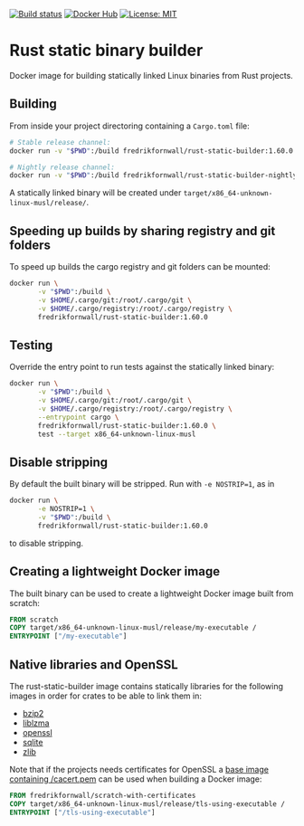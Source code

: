 [![Build status](https://github.com/fornwall/rust-static-builder/workflows/Build/badge.svg)](https://github.com/fornwall/rust-static-builder/actions?query=branch%3Amaster)
[![Docker Hub](https://img.shields.io/docker/v/fredrikfornwall/rust-static-builder.svg?label=docker)](https://hub.docker.com/r/fredrikfornwall/rust-static-builder)
[![License: MIT](https://img.shields.io/badge/License-MIT-green.svg)](https://opensource.org/licenses/MIT)

# Rust static binary builder
Docker image for building statically linked Linux binaries from Rust projects.

## Building
From inside your project directoring containing a `Cargo.toml` file:

```sh
# Stable release channel:
docker run -v "$PWD":/build fredrikfornwall/rust-static-builder:1.60.0

# Nightly release channel:
docker run -v "$PWD":/build fredrikfornwall/rust-static-builder-nightly:2020-05-09
```

A statically linked binary will be created under `target/x86_64-unknown-linux-musl/release/`.

## Speeding up builds by sharing registry and git folders
To speed up builds the cargo registry and git folders can be mounted:

```sh
docker run \
       -v "$PWD":/build \
       -v $HOME/.cargo/git:/root/.cargo/git \
       -v $HOME/.cargo/registry:/root/.cargo/registry \
       fredrikfornwall/rust-static-builder:1.60.0
```

## Testing
Override the entry point to run tests against the statically linked binary:

```sh
docker run \
       -v "$PWD":/build \
       -v $HOME/.cargo/git:/root/.cargo/git \
       -v $HOME/.cargo/registry:/root/.cargo/registry \
       --entrypoint cargo \
       fredrikfornwall/rust-static-builder:1.60.0 \
       test --target x86_64-unknown-linux-musl
```

## Disable stripping
By default the built binary will be stripped. Run with `-e NOSTRIP=1`, as in

```sh
docker run \
       -e NOSTRIP=1 \
       -v "$PWD":/build \
       fredrikfornwall/rust-static-builder:1.60.0
```

to disable stripping.

## Creating a lightweight Docker image
The built binary can be used to create a lightweight Docker image built from scratch:

```dockerfile
FROM scratch
COPY target/x86_64-unknown-linux-musl/release/my-executable /
ENTRYPOINT ["/my-executable"]
```

## Native libraries and OpenSSL
The rust-static-builder image contains statically libraries for the following images in order for crates to be able to link them in:

- [bzip2](https://www.sourceware.org/bzip2/)
- [liblzma](https://tukaani.org/xz/)
- [openssl](https://www.openssl.org/)
- [sqlite](https://www.sqlite.org/)
- [zlib](https://zlib.net/)

Note that if the projects needs certificates for OpenSSL a [base image containing /cacert.pem](scratch-with-certificates/Dockerfile) can be used when building a Docker image:

```dockerfile
FROM fredrikfornwall/scratch-with-certificates
COPY target/x86_64-unknown-linux-musl/release/tls-using-executable /
ENTRYPOINT ["/tls-using-executable"]
```
